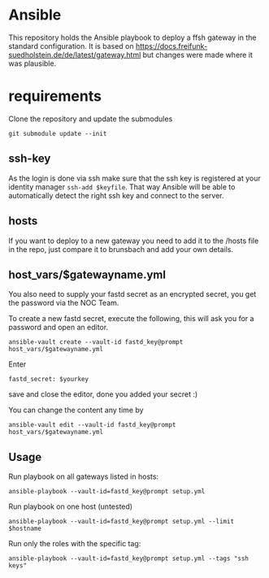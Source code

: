 # Ansible
This repository holds the Ansible playbook to deploy a ffsh gateway in the standard configuration.
It is based on https://docs.freifunk-suedholstein.de/de/latest/gateway.html but changes were made where it was plausible.

# requirements
Clone the repository and update the submodules

```
git submodule update --init
```

## ssh-key
As the login is done via ssh make sure that the ssh key is registered at your identity manager `ssh-add $keyfile`.
That way Ansible will be able to automatically detect the right ssh key and connect to the server.

## hosts
If you want to deploy to a new gateway you need to add it to the /hosts file in the repo, just compare it to brunsbach and add your own details.

## host_vars/$gatewayname.yml
You also need to supply your fastd secret as an encrypted secret, you get the password via the NOC Team.

To create a new fastd secret, execute the following, this will ask you for a password and open an editor.
```
ansible-vault create --vault-id fastd_key@prompt host_vars/$gatewayname.yml
```
Enter
```
fastd_secret: $yourkey
```
save and close the editor, done you added your secret :)

You can change the content any time by
```
ansible-vault edit --vault-id fastd_key@prompt host_vars/$gatewayname.yml
```

## Usage

Run playbook on all gateways listed in hosts:

```
ansible-playbook --vault-id=fastd_key@prompt setup.yml
```

Run playbook on one host (untested)
```
ansible-playbook --vault-id=fastd_key@prompt setup.yml --limit $hostname
```

Run only the roles with the specific tag:

```
ansible-playbook --vault-id=fastd_key@prompt setup.yml --tags "ssh keys"
```